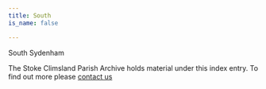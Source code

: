 ```yaml
---
title: South
is_name: false

---
```


South Sydenham


The Stoke Climsland Parish Archive holds material under this index entry. To find out more please [contact us](/contact/)
